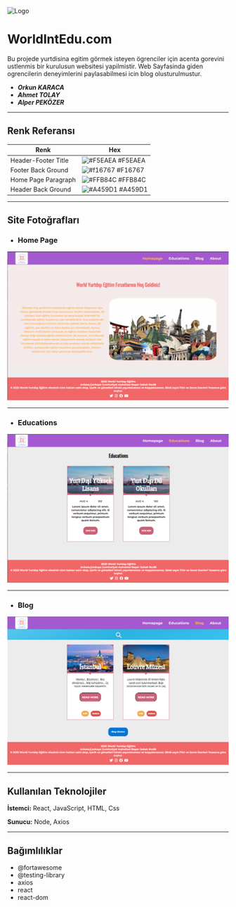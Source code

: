 
![Logo](https://i.ibb.co/6r1chNT/world.png)
#  **WorldIntEdu.com**

Bu projede yurtdisina egitim görmek isteyen ögrenciler için acenta gorevini ustlenmis bir kurulusun websitesi yapilmistir.
Web Sayfasinda giden ogrencilerin deneyimlerini paylasabilmesi icin blog olusturulmustur.

- ***Orkun KARACA***
- ***Ahmet TOLAY***
- ***Alper PEKÖZER***
---
## Renk Referansı

| Renk             | Hex                                                                |
| ----------------- | ------------------------------------------------------------------ |
| Header-Footer Title | ![#F5EAEA](https://via.placeholder.com/10/F5EAEA?text=+) #F5EAEA |
| Footer Back Ground  | ![#f16767](https://via.placeholder.com/10/f16767?text=+) #F16767 |
| Home Page Paragraph | ![#FFB84C](https://via.placeholder.com/10/FFB84C?text=+) #FFB84C |
| Header Back Ground  | ![#A459D1](https://via.placeholder.com/10/a459d1?text=+)  #A459D1 | 


---
## Site Fotoğrafları
 - ### Home Page
 ![Home Page](public/image/HomePage.png)

---
 - ### Educations
 ![Educations](public/image/Educations.png)

---
  - ### Blog
  ![Blog](public/image/Blog.png)
  
---

## Kullanılan Teknolojiler

**İstemci:** React, JavaScript, HTML, Css

**Sunucu:** Node, Axios

---

## Bağımlılıklar
- @fortawesome
- @testing-library
- axios
- react
- react-dom


  


  

